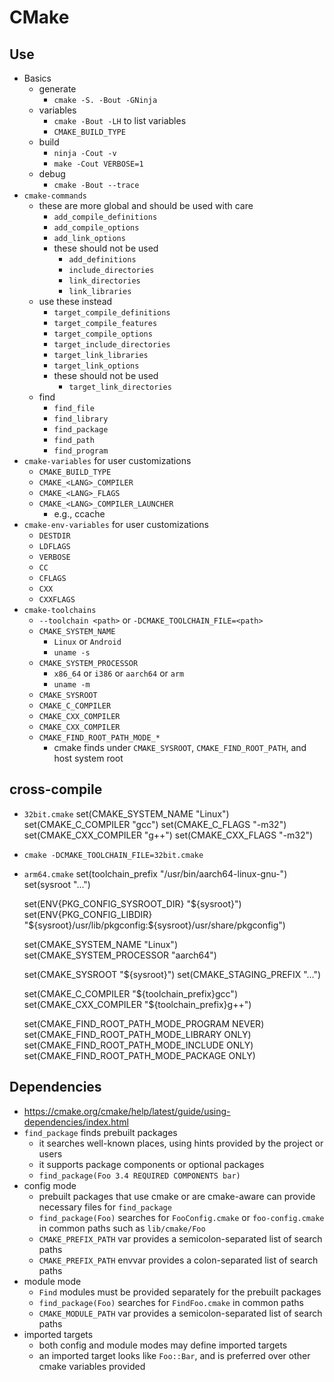 CMake
=====

## Use

- Basics
  - generate
    - `cmake -S. -Bout -GNinja`
  - variables
    - `cmake -Bout -LH` to list variables
    - `CMAKE_BUILD_TYPE`
  - build
    - `ninja -Cout -v`
    - `make -Cout VERBOSE=1`
  - debug
    - `cmake -Bout --trace`
- `cmake-commands`
  - these are more global and should be used with care
    - `add_compile_definitions`
    - `add_compile_options`
    - `add_link_options` 
    - these should not be used
      - `add_definitions`
      - `include_directories`
      - `link_directories`
      - `link_libraries`
  - use these instead
    - `target_compile_definitions`
    - `target_compile_features`
    - `target_compile_options`
    - `target_include_directories`
    - `target_link_libraries`
    - `target_link_options`
    - these should not be used
      - `target_link_directories`
  - find
    - `find_file`
    - `find_library`
    - `find_package`
    - `find_path`
    - `find_program`
- `cmake-variables` for user customizations
  - `CMAKE_BUILD_TYPE`
  - `CMAKE_<LANG>_COMPILER`
  - `CMAKE_<LANG>_FLAGS`
  - `CMAKE_<LANG>_COMPILER_LAUNCHER`
    - e.g., ccache
- `cmake-env-variables` for user customizations
  - `DESTDIR`
  - `LDFLAGS`
  - `VERBOSE`
  - `CC`
  - `CFLAGS`
  - `CXX`
  - `CXXFLAGS`
- `cmake-toolchains`
  - `--toolchain <path>` or `-DCMAKE_TOOLCHAIN_FILE=<path>`
  - `CMAKE_SYSTEM_NAME`
    - `Linux` or `Android`
    - `uname -s`
  - `CMAKE_SYSTEM_PROCESSOR`
    - `x86_64` or `i386` or `aarch64` or `arm`
    - `uname -m`
  - `CMAKE_SYSROOT`
  - `CMAKE_C_COMPILER`
  - `CMAKE_CXX_COMPILER`
  - `CMAKE_CXX_COMPILER`
  - `CMAKE_FIND_ROOT_PATH_MODE_*`
    - cmake finds under `CMAKE_SYSROOT`, `CMAKE_FIND_ROOT_PATH`, and host
      system root

## cross-compile

- `32bit.cmake`
    set(CMAKE_SYSTEM_NAME "Linux")
    set(CMAKE_C_COMPILER "gcc")
    set(CMAKE_C_FLAGS "-m32")
    set(CMAKE_CXX_COMPILER "g++")
    set(CMAKE_CXX_FLAGS "-m32")
- `cmake -DCMAKE_TOOLCHAIN_FILE=32bit.cmake`
- `arm64.cmake`
    set(toolchain_prefix "/usr/bin/aarch64-linux-gnu-")
    set(sysroot "...")
    
    set(ENV{PKG_CONFIG_SYSROOT_DIR} "${sysroot}")
    set(ENV{PKG_CONFIG_LIBDIR} "${sysroot}/usr/lib/pkgconfig:${sysroot}/usr/share/pkgconfig")
    
    set(CMAKE_SYSTEM_NAME "Linux")
    set(CMAKE_SYSTEM_PROCESSOR "aarch64")
    
    set(CMAKE_SYSROOT "${sysroot}")
    set(CMAKE_STAGING_PREFIX "...")

    set(CMAKE_C_COMPILER "${toolchain_prefix}gcc")
    set(CMAKE_CXX_COMPILER "${toolchain_prefix}g++")
    
    set(CMAKE_FIND_ROOT_PATH_MODE_PROGRAM NEVER)
    set(CMAKE_FIND_ROOT_PATH_MODE_LIBRARY ONLY)
    set(CMAKE_FIND_ROOT_PATH_MODE_INCLUDE ONLY)
    set(CMAKE_FIND_ROOT_PATH_MODE_PACKAGE ONLY)

## Dependencies

- <https://cmake.org/cmake/help/latest/guide/using-dependencies/index.html>
- `find_package` finds prebuilt packages
  - it searches well-known places, using hints provided by the project or
    users
  - it supports package components or optional packages
  - `find_package(Foo 3.4 REQUIRED COMPONENTS bar)`
- config mode
  - prebuilt packages that use cmake or are cmake-aware can provide necessary
    files for `find_package`
  - `find_package(Foo)` searches for `FooConfig.cmake` or `foo-config.cmake`
    in common paths such as `lib/cmake/Foo`
  - `CMAKE_PREFIX_PATH` var provides a semicolon-separated list of search
    paths
  - `CMAKE_PREFIX_PATH` envvar provides a colon-separated list of search paths
- module mode
  - `Find` modules must be provided separately for the prebuilt packages
  - `find_package(Foo)` searches for `FindFoo.cmake` in common paths
  - `CMAKE_MODULE_PATH` var provides a semicolon-separated list of search
    paths
- imported targets
  - both config and module modes may define imported targets
  - an imported target looks like `Foo::Bar`, and is preferred over other
    cmake variables provided
